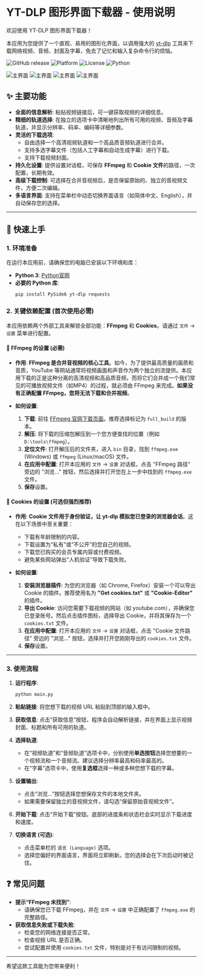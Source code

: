 # YT-DLP 图形界面下载器 - 使用说明

欢迎使用 YT-DLP 图形界面下载器！

本应用为您提供了一个直观、易用的图形化界面，以调用强大的 [yt-dlp](https://github.com/yt-dlp/yt-dlp) 工具来下载网络视频、音频、封面及字幕，免去了记忆和输入复杂命令行的烦恼。

![GitHub release](https://img.shields.io/github/v/release/ezatgz/yt-dlp-gui)
![Platform](https://img.shields.io/badge/platform-windows%20%7C%20linux-lightgrey)
![License](https://img.shields.io/github/license/ezatgz/yt-dlp-gui)
![Python](https://img.shields.io/badge/python-3.9%2B-blue)

![主界面](assets/screenshot1.png)
![主界面](assets/screenshot2.png)
![主界面](assets/screenshot3.png)
![主界面](assets/screenshot4.png)

## ✨ 主要功能

* **全面的信息解析**: 粘贴视频链接后，可一键获取视频的详细信息。
* **精细的轨道选择**: 在独立的选项卡中清晰地列出所有可用的视频、音频及字幕轨道，并显示分辨率、码率、编码等详细参数。
* **灵活的下载选项**:
    * 自由选择一个高清视频轨道和一个高品质音频轨道进行合并。
    * 支持多选字幕文件（包括人工字幕和自动生成字幕）进行下载。
    * 支持下载视频封面。
* **持久化设置**: 提供设置对话框，可保存 **FFmpeg** 和 **Cookie 文件**的路径，一次配置，长期有效。
* **高级下载控制**: 可选择在合并音视频后，是否保留原始的、独立的音视频文件，方便二次编辑。
* **多语言界面**: 支持在菜单栏中动态切换界面语言（如简体中文、English），并自动保存您的选择。

---

## 🚀 快速上手

### 1. 环境准备

在运行本应用前，请确保您的电脑已安装以下环境和库：

* **Python 3**: [Python官网](https://www.python.org/)
* **必要的 Python 库**:
    ```bash
    pip install PySide6 yt-dlp requests
    ```

### 2. 关键依赖配置 (首次使用必需)

本应用依赖两个外部工具来解锁全部功能：**FFmpeg** 和 **Cookies**。请通过 `文件` -> `设置` 菜单进行配置。

#### **🔴 FFmpeg 的设置 (必需)**

* **作用**: **FFmpeg 是合并音视频的核心工具**。如今，为了提供最高质量的画质和音质，YouTube 等网站通常将视频画面和声音作为两个独立的流提供。本应用下载的正是这种分离的高清视频和高品质音频，而将它们合并成一个我们常见的可播放视频文件（如MP4）的过程，就必须由 FFmpeg 来完成。**如果没有正确配置 FFmpeg，您将无法下载和合并视频**。

* **如何设置**:
    1.  **下载**: 前往 [FFmpeg 官网下载页面](https://ffmpeg.org/download.html)。推荐选择标记为 `full_build` 的版本。
    2.  **解压**: 将下载的压缩包解压到一个您方便查找的位置（例如 `D:\tools\ffmpeg`）。
    3.  **定位文件**: 打开解压后的文件夹，进入 `bin` 目录，找到 `ffmpeg.exe` (Windows) 或 `ffmpeg` (Linux/macOS) 文件。
    4.  **在应用中配置**: 打开本应用的 `文件` -> `设置` 对话框，点击 "FFmpeg 路径" 旁边的 "浏览..." 按钮，然后选择并打开您在上一步中找到的 `ffmpeg.exe` 文件。
    5.  **保存**设置。

#### **🔵 Cookies 的设置 (可选但强烈推荐)**

* **作用**: **Cookie 文件用于身份验证，让 yt-dlp 模拟您已登录的浏览器会话**。这在以下场景中至关重要：
    * 下载有年龄限制的内容。
    * 下载设置为“私有”或“不公开”的您自己的视频。
    * 下载您已购买的会员专属内容或付费视频。
    * 避免某些网站弹出“人机验证”导致下载失败。

* **如何设置**:
    1.  **安装浏览器插件**: 为您的浏览器（如 Chrome, Firefox）安装一个可以导出 Cookie 的插件。推荐使用名为 **"Get cookies.txt"** 或 **"Cookie-Editor"** 的插件。
    2.  **导出 Cookie**: 访问您需要下载视频的网站（如 youtube.com），并确保您已登录账号。然后点击插件图标，选择导出 Cookie，并将其保存为一个 `cookies.txt` 文件。
    3.  **在应用中配置**: 打开本应用的 `文件` -> `设置` 对话框，点击 "Cookie 文件路径" 旁边的 "浏览..." 按钮，选择并打开您刚刚导出的 `cookies.txt` 文件。
    4.  **保存**设置。

---

### 3. 使用流程

1.  **运行程序**:
    ```bash
    python main.py
    ```
2.  **粘贴链接**: 将您想下载的视频 URL 粘贴到顶部的输入框中。

3.  **获取信息**: 点击“获取信息”按钮，程序会自动解析链接，并在界面上显示视频封面、标题和所有可用的轨道。

4.  **选择轨道**:
    * 在“视频轨道”和“音频轨道”选项卡中，分别使用**单选按钮**选择您想要的一个视频流和一个音频流。建议选择分辨率最高和码率最高的。
    * 在“字幕”选项卡中，使用**复选框**选择一种或多种您想下载的字幕。

5.  **设置输出**:
    * 点击“浏览...”按钮选择您想保存文件的本地文件夹。
    * 如果需要保留独立的音视频文件，请勾选“保留原始音视频文件”。

6.  **开始下载**: 点击“开始下载”按钮。底部的进度条和状态栏会实时显示下载进度和速度。

7.  **切换语言 (可选)**:
    * 点击菜单栏的 `语言 (Language)` 选项。
    * 选择您偏好的界面语言，界面将立即刷新。您的选择会在下次启动时被记住。

## ❓ 常见问题

* **提示“FFmpeg 未找到”**:
    * 请确保您已下载 FFmpeg，并在 `文件` -> `设置` 中正确配置了 `ffmpeg.exe` 的完整路径。
* **获取信息失败或下载失败**:
    * 检查您的网络连接是否正常。
    * 检查视频 URL 是否正确。
    * 尝试配置并使用 `cookies.txt` 文件，特别是对于有访问限制的视频。

---

希望这款工具能为您带来便利！
